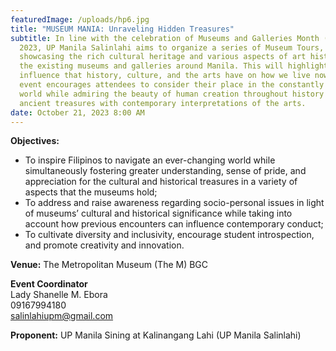 ```yaml
---
featuredImage: /uploads/hp6.jpg
title: "MUSEUM MANIA: Unraveling Hidden Treasures"
subtitle: In line with the celebration of Museums and Galleries Month (MGM)
  2023, UP Manila Salinlahi aims to organize a series of Museum Tours,
  showcasing the rich cultural heritage and various aspects of art history of
  the existing museums and galleries around Manila. This will highlight the
  influence that history, culture, and the arts have on how we live now. This
  event encourages attendees to consider their place in the constantly changing
  world while admiring the beauty of human creation throughout history by fusing
  ancient treasures with contemporary interpretations of the arts.
date: October 21, 2023 8:00 AM
---
```

**Objectives:** 

* To inspire Filipinos to navigate an ever-changing world while simultaneously fostering greater understanding, sense of pride, and appreciation for the cultural and historical treasures in a variety of aspects that the museums hold;
* To address and raise awareness regarding socio-personal issues in light of museums’ cultural and historical significance while taking into account how previous encounters can influence contemporary conduct;
* To cultivate diversity and inclusivity, encourage student introspection, and promote creativity and innovation.

**V﻿enue:** The Metropolitan Museum (The M) BGC

**E﻿vent Coordinator**\
Lady Shanelle M. Ebora\
09167994180\
salinlahiupm@gmail.com

**P﻿roponent:** UP Manila Sining at Kalinangang Lahi (UP Manila Salinlahi)